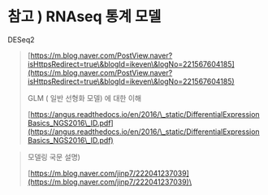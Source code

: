 # 참고 ) RNAseq 통계 모델

DESeq2

> [https://m.blog.naver.com/PostView.naver?isHttpsRedirect=true\&blogId=ikeven\&logNo=221567604185](https://m.blog.naver.com/PostView.naver?isHttpsRedirect=true\&blogId=ikeven\&logNo=221567604185)
>
> GLM ( 일반 선형화 모델) 에 대한 이해
>
> [https://angus.readthedocs.io/en/2016/\_static/DifferentialExpressionBasics_NGS2016\_ID.pdf](https://angus.readthedocs.io/en/2016/\_static/DifferentialExpressionBasics_NGS2016\_ID.pdf)

> 모델링 국문 설명)
>
> [https://m.blog.naver.com/jinp7/222041237039](https://m.blog.naver.com/jinp7/222041237039)\
>





